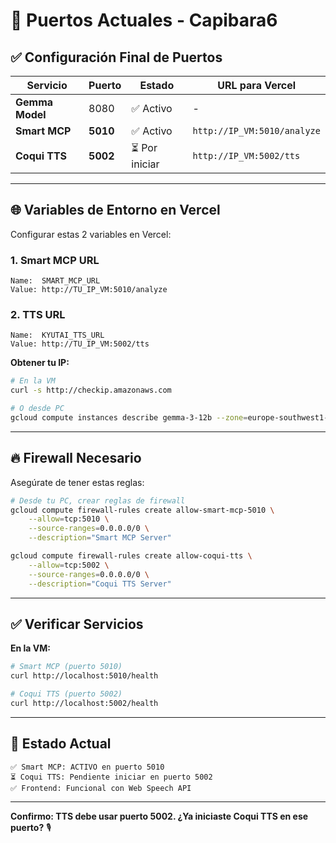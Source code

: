 # 🔌 Puertos Actuales - Capibara6

## ✅ Configuración Final de Puertos

| Servicio | Puerto | Estado | URL para Vercel |
|----------|--------|--------|-----------------|
| **Gemma Model** | 8080 | ✅ Activo | - |
| **Smart MCP** | **5010** | ✅ Activo | `http://IP_VM:5010/analyze` |
| **Coqui TTS** | **5002** | ⏳ Por iniciar | `http://IP_VM:5002/tts` |

---

## 🌐 Variables de Entorno en Vercel

Configurar estas 2 variables en Vercel:

### 1. Smart MCP URL

```
Name:  SMART_MCP_URL
Value: http://TU_IP_VM:5010/analyze
```

### 2. TTS URL

```
Name:  KYUTAI_TTS_URL
Value: http://TU_IP_VM:5002/tts
```

**Obtener tu IP:**

```bash
# En la VM
curl -s http://checkip.amazonaws.com

# O desde PC
gcloud compute instances describe gemma-3-12b --zone=europe-southwest1-b --format="get(networkInterfaces[0].accessConfigs[0].natIP)"
```

---

## 🔥 Firewall Necesario

Asegúrate de tener estas reglas:

```bash
# Desde tu PC, crear reglas de firewall
gcloud compute firewall-rules create allow-smart-mcp-5010 \
    --allow=tcp:5010 \
    --source-ranges=0.0.0.0/0 \
    --description="Smart MCP Server"

gcloud compute firewall-rules create allow-coqui-tts \
    --allow=tcp:5002 \
    --source-ranges=0.0.0.0/0 \
    --description="Coqui TTS Server"
```

---

## ✅ Verificar Servicios

**En la VM:**

```bash
# Smart MCP (puerto 5010)
curl http://localhost:5010/health

# Coqui TTS (puerto 5002)
curl http://localhost:5002/health
```

---

## 🎯 Estado Actual

```
✅ Smart MCP: ACTIVO en puerto 5010
⏳ Coqui TTS: Pendiente iniciar en puerto 5002
✅ Frontend: Funcional con Web Speech API
```

---

**Confirmo: TTS debe usar puerto 5002. ¿Ya iniciaste Coqui TTS en ese puerto?** 🎙️

